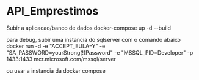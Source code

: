 # API_Emprestimos

Subir a aplicacao/banco de dados
docker-compose up -d --build

para debug, subir uma instancia do sqlserver com o comando abaixo
docker run -d -e "ACCEPT_EULA=Y" -e "SA_PASSWORD=yourStrong(!)Password" -e "MSSQL_PID=Developer" -p 1433:1433 mcr.microsoft.com/mssql/server

ou usar a instancia da docker compose
